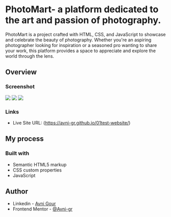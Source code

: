 # PhotoMart- a platform dedicated to the art and passion of photography. 
PhotoMart is a project crafted with HTML, CSS, and JavaScript to showcase and celebrate the beauty of photography. Whether you're an aspiring photographer looking for inspiration or a seasoned pro wanting to share your work, this platform provides a space to appreciate and explore the world through the lens.

## Overview

### Screenshot

![](https://github.com/Avni-gr/01test-website/blob/master/Screenshot%202024-02-23%20201633.png?raw=true)
![](https://github.com/Avni-gr/01test-website/blob/master/Screenshot%202024-02-23%20201655.png?raw=true)
![](https://github.com/Avni-gr/01test-website/blob/master/Screenshot%202024-02-23%20201723.png?raw=true)

### Links

- Live Site URL: (https://avni-gr.github.io/01test-website/)

## My process

### Built with

- Semantic HTML5 markup
- CSS custom properties
- JavaScript

## Author

- Linkedin - [Avni Gour](https://www.linkedin.com/in/avni-gour-aa2375201/)
- Frontend Mentor - [@Avni-gr](https://www.frontendmentor.io/profile/Avni-gr)





